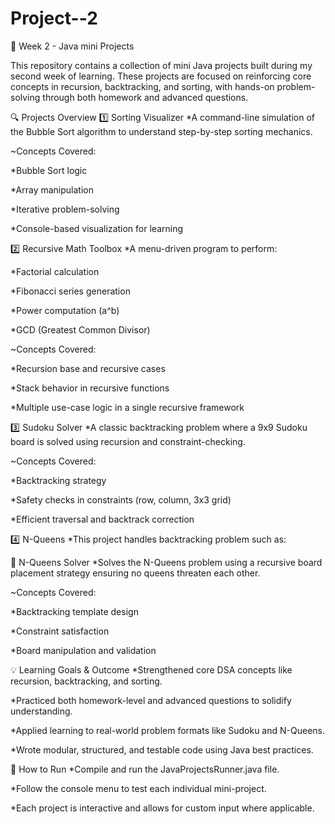 # Project--2


📘 Week 2 - Java mini Projects

This repository contains a collection of mini Java projects built during my second week of learning. These projects are focused on reinforcing core concepts in recursion, backtracking, and sorting, with hands-on problem-solving through both homework and advanced questions.

🔍 Projects Overview
1️⃣ Sorting Visualizer
*A command-line simulation of the Bubble Sort algorithm to understand step-by-step sorting mechanics.

~Concepts Covered:

*Bubble Sort logic

*Array manipulation

*Iterative problem-solving

*Console-based visualization for learning

2️⃣ Recursive Math Toolbox
*A menu-driven program to perform:

*Factorial calculation

*Fibonacci series generation

*Power computation (a^b)

*GCD (Greatest Common Divisor)

~Concepts Covered:

*Recursion base and recursive cases

*Stack behavior in recursive functions

*Multiple use-case logic in a single recursive framework

3️⃣ Sudoku Solver
*A classic backtracking problem where a 9x9 Sudoku board is solved using recursion and constraint-checking.

~Concepts Covered:

*Backtracking strategy

*Safety checks in constraints (row, column, 3x3 grid)

*Efficient traversal and backtrack correction

4️⃣ N-Queens
*This project handles backtracking problem such as:

🔹 N-Queens Solver
*Solves the N-Queens problem using a recursive board placement strategy ensuring no queens threaten each other.

~Concepts Covered:

*Backtracking template design

*Constraint satisfaction

*Board manipulation and validation

💡 Learning Goals & Outcome
*Strengthened core DSA concepts like recursion, backtracking, and sorting.

*Practiced both homework-level and advanced questions to solidify understanding.

*Applied learning to real-world problem formats like Sudoku and N-Queens.

*Wrote modular, structured, and testable code using Java best practices.

📁 How to Run
*Compile and run the JavaProjectsRunner.java file.

*Follow the console menu to test each individual mini-project.

*Each project is interactive and allows for custom input where applicable.
